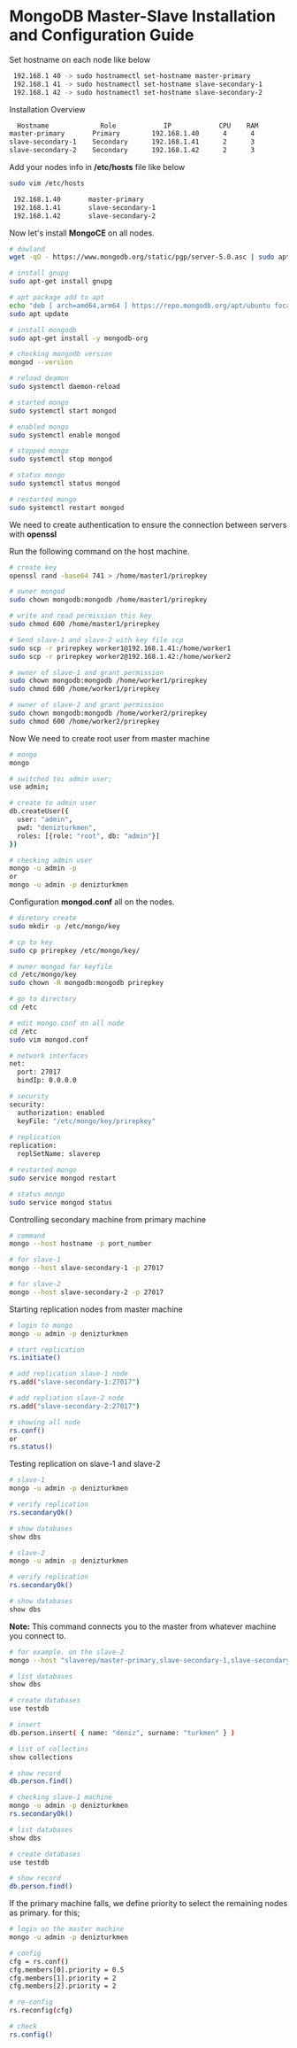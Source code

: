 # MongoDB Master-Slave Installation and Configuration Guide


Set hostname on each node like below
``` bash
 192.168.1 40 -> sudo hostnamectl set-hostname master-primary
 192.168.1 41 -> sudo hostnamectl set-hostname slave-secondary-1
 192.168.1 42 -> sudo hostnamectl set-hostname slave-secondary-2

```

Installation Overview
``` bash
  Hostname             Role            IP            CPU    RAM    
master-primary       Primary        192.168.1.40      4      4
slave-secondary-1    Secondary      192.168.1.41      2      3
slave-secondary-2    Secondary      192.168.1.42      2      3

```

Add your nodes info in **/etc/hosts** file like below
``` bash
sudo vim /etc/hosts

 192.168.1.40       master-primary
 192.168.1.41       slave-secondary-1
 192.168.1.42       slave-secondary-2

```

Now let's install **MongoCE** on all nodes.
``` bash
# dowland
wget -qO - https://www.mongodb.org/static/pgp/server-5.0.asc | sudo apt-key add -

# install gnupg
sudo apt-get install gnupg

# apt package add to apt
echo "deb [ arch=amd64,arm64 ] https://repo.mongodb.org/apt/ubuntu focal/mongodb-org/5.0 multiverse" | sudo tee /etc/apt/sources.list.d/mongodb-org-5.0.list
sudo apt update

# install mongodb
sudo apt-get install -y mongodb-org

# checking mongodb version
mongod --version

# reload deamon
sudo systemctl daemon-reload

# started mongo
sudo systemctl start mongod

# enabled mongo
sudo systemctl enable mongod

# stopped mongo
sudo systemctl stop mongod

# status mongo
sudo systemctl status mongod

# restarted mongo
sudo systemctl restart mongod

```

We need to create authentication to ensure the connection between servers with **openssl**

Run the following command on the host machine.
``` bash
# create key
openssl rand -base64 741 > /home/master1/prirepkey

# owner mongod
sudo chown mongodb:mongodb /home/master1/prirepkey

# write and read permission this key
sudo chmod 600 /home/master1/prirepkey

# Send slave-1 and slave-2 with key file scp
sudo scp -r prirepkey worker1@192.168.1.41:/home/worker1
sudo scp -r prirepkey worker2@192.168.1.42:/home/worker2

# owner of slave-1 and grant permission
sudo chown mongodb:mongodb /home/worker1/prirepkey
sudo chmod 600 /home/worker1/prirepkey

# owner of slave-2 and grant permission
sudo chown mongodb:mongodb /home/worker2/prirepkey
sudo chmod 600 /home/worker2/prirepkey

```


Now We need to create root user from master machine
``` bash
# mongo
mongo

# switched toı admin user;
use admin;

# create to admin user
db.createUser({
  user: "admin",
  pwd: "denizturkmen",
  roles: [{role: "root", db: "admin"}]
})

# checking admin user
mongo -u admin -p
or 
mongo -u admin -p denizturkmen


```


Configuration **mongod.conf** all on the nodes.
``` bash
# diretory create
sudo mkdir -p /etc/mongo/key

# cp to key 
sudo cp prirepkey /etc/mongo/key/

# owner mongod for keyfile
cd /etc/mongo/key
sudo chown -R mongodb:mongodb prirepkey 

# go to directory
cd /etc

# edit mongo.conf on all node
cd /etc
sudo vim mongod.conf

# network interfaces
net:
  port: 27017
  bindIp: 0.0.0.0

# security
security:
  authorization: enabled
  keyFile: "/etc/mongo/key/prirepkey"
 
# replication
replication:
  replSetName: slaverep

# restarted mongo
sudo service mongod restart

# status mongo
sudo service mongod status

```

Controlling secondary machine from primary machine
``` bash
# command
mongo --host hostname -p port_number

# for slave-1
mongo --host slave-secondary-1 -p 27017

# for slave-2
mongo --host slave-secondary-2 -p 27017


```

Starting replication nodes from master machine 
``` bash
# login to mongo
mongo -u admin -p denizturkmen

# start replication
rs.initiate()

# add replication slave-1 node
rs.add("slave-secondary-1:27017")

# add repliation slave-2 node
rs.add("slave-secondary-2:27017")

# showing all node
rs.conf()
or
rs.status()

```

Testing replication on slave-1 and slave-2
``` bash
# slave-1
mongo -u admin -p denizturkmen

# verify replication
rs.secondaryOk()

# show databases
show dbs

# slave-2
mongo -u admin -p denizturkmen

# verify replication
rs.secondaryOk()

# show databases
show dbs
```

**Note:** This command connects you to the master from whatever machine you connect to.
``` bash
# for example. on the slave-2
mongo --host "slaverep/master-primary,slave-secondary-1,slave-secondary-2" -u admin -p denizturkmen

# list databases
show dbs

# create databases
use testdb

# insert
db.person.insert( { name: "deniz", surname: "turkmen" } )

# list of collectins
show collections

# show record
db.person.find()

# checking slave-1 machine
mongo -u admin -p denizturkmen
rs.secondaryOk()

# list databases
show dbs

# create databases
use testdb

# show record
db.person.find()

```


If the primary machine falls, we define priority to select the remaining nodes as primary. for this;
``` bash
# login on the master machine
mongo -u admin -p denizturkmen

# config
cfg = rs.conf()
cfg.members[0].priority = 0.5
cfg.members[1].priority = 2
cfg.members[2].priority = 2

# re-config
rs.reconfig(cfg)

# check
rs.config()


```